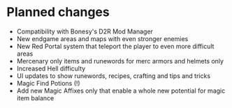 # Planned changes

- Compatibility with Bonesy's D2R Mod Manager
- New endgame areas and maps with even stronger enemies
- New Red Portal system that teleport the player to even more difficult areas 
- Mercenary only items and runewords for merc armors and helmets only
- Increased Hell difficulty
- UI updates to show runewords, recipes, crafting and tips and tricks 
- Magic Find Potions (!)
- Add new Magic Affixes only that enable a whole new potential for magic item balance